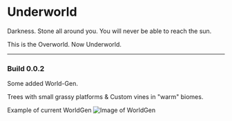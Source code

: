 # Underworld
Darkness. Stone all around you. You will never be able to reach the sun.

This is the Overworld. Now Underworld.

------

### Build 0.0.2
Some added World-Gen.

Trees with small grassy platforms & Custom vines in "warm" biomes.

Example of current WorldGen
![Image of WorldGen](http://i.imgur.com/t7sUMwF.jpg "Worldgen image with Trees & Vines") 
